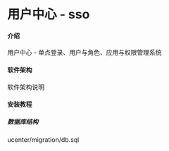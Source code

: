# 用户中心 - sso

#### 介绍
用户中心 - 单点登录、用户与角色、应用与权限管理系统

#### 软件架构
软件架构说明

#### 安装教程
##### 数据库结构
ucenter/migration/db.sql
